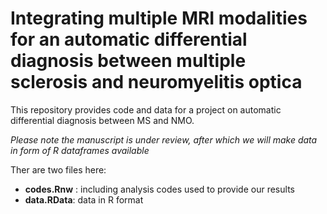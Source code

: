 Integrating multiple MRI modalities for an automatic differential diagnosis between multiple sclerosis and neuromyelitis optica
=====================

This repository provides code and data for a project on automatic differential diagnosis between MS and NMO.

_Please note the manuscript is under review, after which we will make data in form of R dataframes available_

Ther are two files here:
 
 - __codes.Rnw__ : including analysis codes used to provide our results
 - __data.RData__: data in R format
